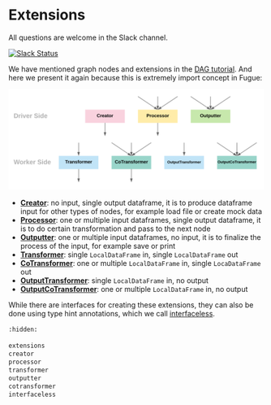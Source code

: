 # Extensions

All questions are welcome in the Slack channel.

[![Slack Status](https://img.shields.io/badge/slack-join_chat-white.svg?logo=slack&style=social)](https://join.slack.com/t/fugue-project/shared_invite/zt-jl0pcahu-KdlSOgi~fP50TZWmNxdWYQ)

We have mentioned graph nodes and extensions in the [DAG tutorial](../advanced/dag.ipynb). And here we present it again because this is extremely import concept in Fugue:

<img src="../../images/extensions.svg" width="700">

* [**Creator**](./creator.ipynb): no input, single output dataframe, it is to produce dataframe input for other types of nodes, for example load file or create mock data
* [**Processor**](./processor.ipynb): one or multiple input dataframes, single output dataframe, it is to do certain transformation and pass to the next node
* [**Outputter**](./outputter.ipynb): one or multiple input dataframes, no input, it is to finalize the process of the input, for example save or print
* [**Transformer**](./transformer.ipynb): single `LocalDataFrame` in, single `LocalDataFrame` out
* [**CoTransformer**](./cotransformer.ipynb): one or multiple `LocalDataFrame` in, single `LocaDataFrame` out
* [**OutputTransformer**](./transformer.ipynb#Output-Transformer): single `LocalDataFrame` in, no output
* [**OutputCoTransformer**](./cotransformer.ipynb#Output-CoTransformer): one or multiple `LocalDataFrame` in, no output

While there are interfaces for creating these extensions, they can also be done using type hint annotations, which we call [interfaceless](./interfaceless.ipynb). 


```{toctree}
:hidden:

extensions
creator
processor
transformer
outputter
cotransformer
interfaceless
```